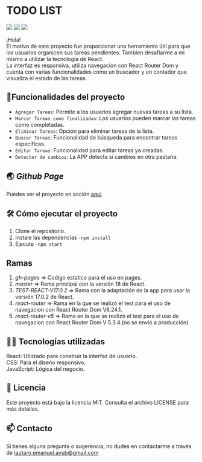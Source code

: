 
<h1>TODO LIST</h1>
<p aling=center>
  <img src="https://img.shields.io/badge/license-MIT-blue">
<img src="https://img.shields.io/badge/React_Version-18,_17.0.2-blue">
<img src="https://img.shields.io/badge/STATUS-STABLE-green">
  <p/>
¡Hola!<br>
El motivo de este proyecto fue proporcionar una herramienta útil para que los usuarios organicen sus tareas pendientes. Tambien desafiarme a mi mismo a utilizar la tecnologia de React.<br> 
La interfaz es responsiva, utiliza navegacion con React Router Dom y cuenta con varias funcionalidades como un buscador y un contador que visualiza el estado de las tareas.

## :hammer:Funcionalidades del proyecto

- `Agregar Tareas`: Permite a los usuarios agregar nuevas tareas a su lista.
- `Marcar Tareas como finalizadas`: Los usuarios pueden marcar las tareas como completadas.
- `Eliminar Tareas`: Opción para eliminar tareas de la lista.
- `Buscar Tareas`: Funcionalidad de búsqueda para encontrar tareas específicas.
- `Editar Tareas`: Funcionalidad para editar tareas ya creadas.
- `Detector de cambios`: La APP detecta si cambios en otra pestaña.

## 🌏 *Github Page*
Puedes ver el proyecto en acción <a href="https://lautaroayub.github.io/TO-DO-LIST--React-/">aquí</a>.


## 🛠️ **Cómo ejecutar el proyecto**


1. Clone el repositorio.
2. Instale las dependencias ```-npm install``` 
3. Ejecute ```-npm start```

## **Ramas**

1. *gh-pages* => Codigo estatico para el uso en pages.
2. *master* => Rama principal con la versión 18 de React.
3. *TEST-REACT-V17.0.2* => Rama con la adaptación de la app para usar la versión 17.0.2 de React.
4. *react-router* => Rama en la que se realizó el test para el uso de navegacion con React Router Dom V6.24.1.
5.  *react-router-v5* => Rama en la que se realizó el test para el uso de navegacion con React Router Dom V 5.3.4.(no se envió a producción)

## 👨‍💻 Tecnologías utilizadas
React: Utilizado para construir la interfaz de usuario.<br>
CSS: Para el diseño responsivo.<br>
JavaScript: Lógica del negocio.

## 📄 Licencia
Este proyecto está bajo la licencia MIT. Consulta el archivo LICENSE para más detalles.

## 📫 **Contacto**
Si tienes alguna pregunta o sugerencia, no dudes en contactarme a través de <a href="mailto:lautaro.emanuel.ayub@gmail.com">lautaro.emanuel.ayub@gmail.com</a>
